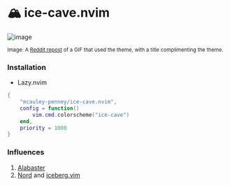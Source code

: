 # 🏔️ ice-cave.nvim

![image](https://github.com/user-attachments/assets/bceda107-3f45-49db-817d-33b2442cd406)

<sub>Image: A [Reddit repost](https://www.reddit.com/user/genom26/comments/1h4tcvo/%D0%BA%D1%80%D0%B0%D0%B2%D0%B8%D0%B2%D0%B0%D1%8F_%D1%82%D0%B5%D0%BC%D0%B0_%D0%BE%D1%84%D0%BE%D1%80%D0%BC%D0%BB%D0%B5%D0%BD%D0%B8%D1%8F/) of a GIF that used the theme, with a title complimenting the theme.</sub>

### Installation
- Lazy.nvim
```lua
{
    "mcauley-penney/ice-cave.nvim",
    config = function()
        vim.cmd.colorscheme("ice-cave")
    end,
    priority = 1000
}
```


### Influences
1. [Alabaster](https://github.com/tonsky/sublime-scheme-alabaster)
2. [Nord](https://www.nordtheme.com/) and [iceberg.vim](https://github.com/cocopon/iceberg.vim)
